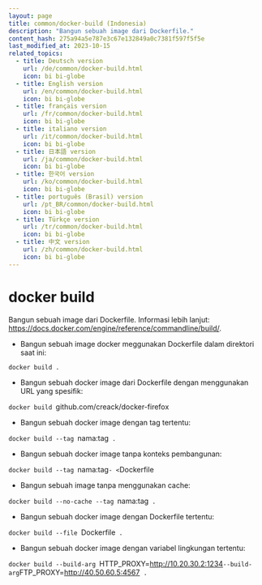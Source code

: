```yaml
---
layout: page
title: common/docker-build (Indonesia)
description: "Bangun sebuah image dari Dockerfile."
content_hash: 275a94a5e787e3c67e132849a0c7381f597f5f5e
last_modified_at: 2023-10-15
related_topics:
  - title: Deutsch version
    url: /de/common/docker-build.html
    icon: bi bi-globe
  - title: English version
    url: /en/common/docker-build.html
    icon: bi bi-globe
  - title: français version
    url: /fr/common/docker-build.html
    icon: bi bi-globe
  - title: italiano version
    url: /it/common/docker-build.html
    icon: bi bi-globe
  - title: 日本語 version
    url: /ja/common/docker-build.html
    icon: bi bi-globe
  - title: 한국어 version
    url: /ko/common/docker-build.html
    icon: bi bi-globe
  - title: português (Brasil) version
    url: /pt_BR/common/docker-build.html
    icon: bi bi-globe
  - title: Türkçe version
    url: /tr/common/docker-build.html
    icon: bi bi-globe
  - title: 中文 version
    url: /zh/common/docker-build.html
    icon: bi bi-globe
---
```

# docker build

Bangun sebuah image dari Dockerfile.
Informasi lebih lanjut: https://docs.docker.com/engine/reference/commandline/build/.

- Bangun sebuah image docker meggunakan Dockerfile dalam direktori saat ini:

`docker build .`

- Bangun sebuah docker image dari Dockerfile dengan menggunakan URL yang spesifik:

`docker build `<span class="tldr-var badge badge-pill bg-dark-lm bg-white-dm text-white-lm text-dark-dm font-weight-bold">github.com/creack/docker-firefox</span>

- Bangun sebuah docker image dengan tag tertentu:

`docker build --tag `<span class="tldr-var badge badge-pill bg-dark-lm bg-white-dm text-white-lm text-dark-dm font-weight-bold">nama:tag</span>` .`

- Bangun sebuah docker image tanpa konteks pembangunan:

`docker build --tag `<span class="tldr-var badge badge-pill bg-dark-lm bg-white-dm text-white-lm text-dark-dm font-weight-bold">nama:tag</span>` - < `<span class="tldr-var badge badge-pill bg-dark-lm bg-white-dm text-white-lm text-dark-dm font-weight-bold">Dockerfile</span>

- Bangun sebuah image tanpa menggunakan cache:

`docker build --no-cache --tag `<span class="tldr-var badge badge-pill bg-dark-lm bg-white-dm text-white-lm text-dark-dm font-weight-bold">nama:tag</span>` .`

- Bangun sebuah docker image dengan Dockerfile tertentu:

`docker build --file `<span class="tldr-var badge badge-pill bg-dark-lm bg-white-dm text-white-lm text-dark-dm font-weight-bold">Dockerfile</span>` .`

- Bangun sebuah docker image dengan variabel lingkungan tertentu:

`docker build --build-arg `<span class="tldr-var badge badge-pill bg-dark-lm bg-white-dm text-white-lm text-dark-dm font-weight-bold">HTTP_PROXY=http://10.20.30.2:1234</span>` --build-arg `<span class="tldr-var badge badge-pill bg-dark-lm bg-white-dm text-white-lm text-dark-dm font-weight-bold">FTP_PROXY=http://40.50.60.5:4567</span>` .`
